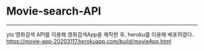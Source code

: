 # Movie-search-API
---
yts 영화검색 API를 이용해 영화검색App을 제작한 후, heroku를 이용해 배포하였다.
https://movie-app-20203117.herokuapp.com/build/movieApp.html

